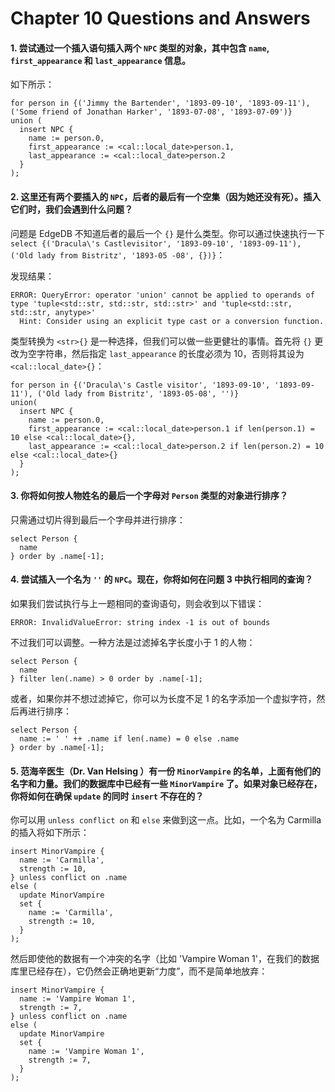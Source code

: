 # Chapter 10 Questions and Answers

#### 1. 尝试通过一个插入语句插入两个 `NPC` 类型的对象，其中包含 `name`, `first_appearance` 和 `last_appearance` 信息。

如下所示：

```edgeql
for person in {('Jimmy the Bartender', '1893-09-10', '1893-09-11'), ('Some friend of Jonathan Harker', '1893-07-08', '1893-07-09')}
union (
  insert NPC {
    name := person.0,
    first_appearance := <cal::local_date>person.1,
    last_appearance := <cal::local_date>person.2
  }
);
```

#### 2. 这里还有两个要插入的 `NPC`，后者的最后有一个空集（因为她还没有死）。插入它们时，我们会遇到什么问题？

问题是 EdgeDB 不知道后者的最后一个 `{}` 是什么类型。你可以通过快速执行一下 `select {('Dracula\'s Castlevisitor', '1893-09-10', '1893-09-11'), ('Old lady from Bistritz', '1893-05 -08', {})}`：

发现结果：

```
ERROR: QueryError: operator 'union' cannot be applied to operands of type 'tuple<std::str, std::str, std::str>' and 'tuple<std::str, std::str, anytype>'
  Hint: Consider using an explicit type cast or a conversion function.
```

类型转换为 `<str>{}` 是一种选择，但我们可以做一些更健壮的事情。首先将 `{}` 更改为空字符串，然后指定 `last_appearance` 的长度必须为 10，否则将其设为 `<cal::local_date>{}`：

```edgeql
for person in {('Dracula\'s Castle visitor', '1893-09-10', '1893-09-11'), ('Old lady from Bistritz', '1893-05-08', '')}
union(
  insert NPC {
    name := person.0,
    first_appearance := <cal::local_date>person.1 if len(person.1) = 10 else <cal::local_date>{},
    last_appearance := <cal::local_date>person.2 if len(person.2) = 10 else <cal::local_date>{}
  }
);
```

#### 3. 你将如何按人物姓名的最后一个字母对 `Person` 类型的对象进行排序？

只需通过切片得到最后一个字母并进行排序：

```edgeql
select Person {
  name
} order by .name[-1];
```

#### 4. 尝试插入一个名为 `''` 的 `NPC`。现在，你将如何在问题 3 中执行相同的查询？

如果我们尝试执行与上一题相同的查询语句，则会收到以下错误：

```
ERROR: InvalidValueError: string index -1 is out of bounds
```

不过我们可以调整。一种方法是过滤掉名字长度小于 1 的人物：

```edgeql
select Person {
  name
} filter len(.name) > 0 order by .name[-1];
```

或者，如果你并不想过滤掉它，你可以为长度不足 1 的名字添加一个虚拟字符，然后再进行排序：

```edgeql
select Person {
  name := ' ' ++ .name if len(.name) = 0 else .name
} order by .name[-1];
```

#### 5. 范海辛医生（Dr. Van Helsing ）有一份 `MinorVampire` 的名单，上面有他们的名字和力量。我们的数据库中已经有一些 `MinorVampire` 了。如果对象已经存在，你将如何在确保 `update` 的同时 `insert` 不存在的？ 

你可以用 `unless conflict on` 和 `else` 来做到这一点。比如，一个名为 Carmilla 的插入将如下所示：

```edgeql
insert MinorVampire {
  name := 'Carmilla',
  strength := 10,
} unless conflict on .name
else (
  update MinorVampire
  set {
    name := 'Carmilla',
    strength := 10,
  }
);
```

然后即使他的数据有一个冲突的名字（比如 'Vampire Woman 1'，在我们的数据库里已经存在），它仍然会正确地更新“力度”，而不是简单地放弃：

```edgeql
insert MinorVampire {
  name := 'Vampire Woman 1',
  strength := 7,
} unless conflict on .name
else (
  update MinorVampire
  set {
    name := 'Vampire Woman 1',
    strength := 7,
  }
);
```
